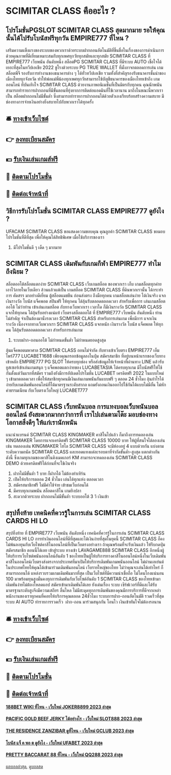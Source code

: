 # SCIMITAR CLASS คืออะไร ?
## โปรโมชั่นPGSLOT SCIMITAR CLASS สุดมากมาย รอให้คุณนั้นได้ไปรับโบนัสฟรีทุกวัน EMPIRE777 ที่ไหน ?
เสริมความแข็งแรงของระบบของพวกเราด้วยระบบฝากถอนอัตโนมัติที่ขึ้นชื่อในเรื่องของการดำเนินการด้วยคุณภาพที่ดีเยี่ยมเหมาะสมกับทุกเพศทุกวัยทุกสมัยและทุกสมัย SCIMITAR CLASS ที่ EMPIRE777 เว็บพนัน อันดับหนึ่ง สล็อตPG SCIMITAR CLASS ที่มีระบบ AUTO เชื่อใจได้เยอะที่สุดในทวีปเอเชีย 2022 ชูโรงด้วยระบบ PG TRUE WALLET ที่มั่งอาจกตลอดการเล่น เกมสล็อตพีจี รองรับการทำงานของธนาคารต่าง ๆ ได้ทั่วทวีปเอเชีย รวมทั้งที่สำคัญรองรับธนาคารชั้นนำของเมืองไทยทุกจังหวัด ทำให้พ่อแม่พี่น้องทุกเพศทุกวัยสามารถใช้บัญชีธนาคารของเมืองไทยเข้าถึง เกมออนไลน์ ที่บันเทิงใจ SCIMITAR CLASS ด้วยงานภาพอนิเมชั่นที่เป็นมิตรกับทุกคน คุณนักพนันสามารถทำรายการฝากถอนที่มีขั้นตอนที่ยุ่งยากการติดต่อแอดมินที่ใช้เวลานาน มาถึงในขณะนี้พวกเราเป็น สล็อตฝากถอนไม่มีขั้นต่ำ ซึ่งสามารถทำรายการฝากถอนได้ด้วยตัวเองเรียบร้อยสร้างความสบาย มีช่องทางการจ่ายเงินอย่างยิ่งสบายไปกับพวกเราได้ทุกครั้ง

## 🛎 [ทางเข้าเว็บไซต์](https://bit.ly/3SdLNi2)
## 👉 [ลงทะเบียนสมัคร](https://bit.ly/3SdLNi2)
## 💵 [รับเงินเล่นเกมส์ฟรี](https://bit.ly/3dyRKHj)
## 👑 [ติดตามโปรโมชั่น](https://bit.ly/3dyRKHj)
## 📱 [ติดต่อเจ้าหน้าที่](https://bit.ly/3dyRKHj)

## วิธีการรับโปรโมชั่น SCIMITAR CLASS EMPIRE777 ดูยังไง ?
UFACAM SCIMITAR CLASS ขอแสดงความขอบคุณ คุณลูกค้า SCIMITAR CLASS ขอมอบโปรโมชั่นที่ดีที่สุด เพื่อให้คุณได้สิทธิพิเศษ เมื่อใช้บริการของเรา
1. มีโปรโมชั่นดี ๆ เด็ด ๆ มากมาย

## SCIMITAR CLASS เดิมพันกับเกมกีฬา EMPIRE777 ทำไมถึงนิยม ?
สล็อตออโต้สล็อตแตกง่าย SCIMITAR CLASS เว็บเกมสล็อต ของพวกเรา เก็บ เกมสล็อตทุกค่าย เอาไว้ภายในเว็บเดียว ล้วนแล้วแต่เป็น เกมสล็อต SCIMITAR CLASS ที่ดินพวกเรานั้น ได้กระทำการ คัดสรร มาอย่างดีเยี่ยม ตู้สล็อตแมชชีน ก่อนส่งตรง ถึงมือทุกคน เกมสล็อตเล่นง่าย ได้เงินจริง แจกเงินรางวัล โบนัส แจ็คพอต สปินฟรี ให้ทุกคน ได้ลุ้นรับตลอดตลอดเวลา สำหรับเพื่อการ เล่นเกมสล็อตออโต้ ไม่ว่าท่าน เข้าเล่นเกมสล็อต กับทางเว็บพวกเรา เวลาใด ก็มีเงินรางวัล SCIMITAR CLASS แจกให้ทุกคน ได้ลุ้นรับอย่างแน่แท้ เว็บตรงสล็อตออโต้ ที่ EMPIRE777 เว็บพนัน อันดับหนึ่ง ท่านไม่สำคัญ จำเป็นต้องมานั่งรอเวลา SCIMITAR CLASS สำหรับการเล่นเกม เพื่อมีการ แจกเงินรางวัล เนื่องจากทางเว็บพวกเรา SCIMITAR CLASS แจกหนัก เงินรางวัล โบนัส แจ็คพอต ให้ทุกคน ได้ลุ้นรับตลอดตลอดเวลา สำหรับการเล่นเกม
1. ระบบฝาก-ถอนออโต้ ไม่กำหนดขั้นต่ำ ไม่กำหนดยอดสูงสุด

ลุ้นแจ็คพอตมหาศาล SCIMITAR CLASS ถอนไม่จำกัด กับทางเข้าเว็บตรง EMPIRE777 เอ็มไพร์777 LUCABET1688 เพียงคุณกรอกข้อมูลลงในปุ่ม สมัครสมาชิก ที่อยู่บนหน้าแรกของเว็บทางเข้าหลัก EMPIRE777 PG SLOT ให้ครบทุกช่อง หรือส่งข้อมูลให้เจ้าหน้าที่ผ่านทาง LINE แล้วรับยูสเซอร์เข้าเล่นเกมสนุก ๆ แจ็คพอตแตกง่ายของ LUCABETASIA ได้ครบทุกเกม มีโบนัสฟรีให้ใช้กันตั้งแต่วันแรกที่สมัคร รวมถึงยังมีการอัปเดตโปรโมชั่น LUCABET เครดิตฟรี 2022 ในแบบใหม่ ๆ เข้ามาตลอดเวลา เพื่อให้สมาชิกทุกคนมีเงินเล่นเกมพนันกันแบบฟรี ๆ ตลอด 24 ชั่วโมง ลุ้นกำไรได้ง่ายกับเกมเดิมพันออนไลน์ที่ได้มาตรฐานระดับสากล แถมยังถอนเงินออกไปใช้กันได้แบบไม่มีอั้น ไม่หักค่าธรรมเนียม กับเว็บตรงเว็บใหญ่ LUCABET777

## SCIMITAR CLASS เว็บพนันบอล การแทงบอลเว็บพนันบอลออนไลน์ ยังสะดวกมากกว่าการที่ เราไปเล่นตามโต๊ะ มอบช่องทางโอกาสสิ่งดีๆ ให้แก่เรานักพนัน
แนะนำแบรนด์ SCIMITAR CLASS KINGMAKER คาสิโนไปแล้ว ก็มาถึงการทดลองเล่น KINGMAKER โดยการแจกเครดิตฟรี SCIMITAR CLASS 10000 บาท ให้ผู้ที่สนใจได้ลองเล่น เช่น ทดลองเล่น KINGMAKER ไฮโล SCIMITAR CLASS จะมีห้องอยู่ 4 แบบด้วยกัน แบ่งตามระดับความถนัด SCIMITAR CLASS และยอดแทงแต่ละรอบตาที่จำกัดขั้นต่ำ-สูงสุด แตกต่างกันดังนี้
ซึ่งเกมทุกเกมของคาสิโนคิงเมคเกอร์ KM สามารถจะทดลองเล่น SCIMITAR CLASS DEMO ด้วยเครดิตฟรีได้ก่อนที่จะใช้เงินจริง
1. ฝากไม่มีขั้นต่ำ 1 บาท ก็ฝากได้ ไม่ต้องทำเทิร์น
2. เปิดให้บริการตลอด 24 ชั่วโมง เล่นได้ทุกแห่ง ตลอดเวลา
3. สมัครสมาชิกฟรี ไม่มีค่าใช้จ่าย เข้าชมเว็บก่อนได้
4. มีครบทุกเกมพนัน สล็อตคาสิโน เกมยิงปลา
5. สะดวกด้วยระบบ ฝากถอนไม่มีขั้นต่ำ ระบบออโต้ 3 วิ เงินเข้า

## สรุปทิ้งท้าย เทคนิคที่ควรรู้ในการเล่น SCIMITAR CLASS CARDS HI LO
สรุปทิ้งท้าย ที่ EMPIRE777 เว็บพนัน อันดับหนึ่ง เทคนิคที่ควรรู้ในการเล่น SCIMITAR CLASS CARDS HI LO การทำเงินออนไลน์ที่ดีที่สุดและได้เงินง่ายที่สุดในยุคนี้ SCIMITAR CLASS ก็คงไม่พ้นลงทุนกับเว็บไซต์คาสิโนออนไลน์ที่เป็นเว็บตรงอย่างเรา ถ้าคุณพร้อมที่จะรับเงินแล้ว ให้รีบกดปุ่ม สมัครสมาชิก ตอนนี้ได้เลย
เข้าสู่ระบบ ทางเข้า LAVAGAME888 SCIMITAR CLASS อีกหนึ่งผู้ให้บริการเว็บไซต์พนันออนไลน์อันดับ 1 ของไทยเป็นผู้ให้บริการทางคาสิโนออนไลน์หนึ่งในเว็บเดิมพันคาสิโนออนไลน์เว็บตรงส่งตรงจากประเทศที่มาเปิดให้บริการเดิมพันเกมพนันออนไลน์ ไม่ผ่านเอเย่นต์ ในประเทศไทยให้คุณได้เข้ามาร่วมเดิมพันออนไลน์ เว็บรายใหญ่ของไทย ไม่ว่าคุณจะเล่นได้เท่าไหร่ ก็สามารถถอนได้
แหล่งรวบรวมเกมเดิมพันมากที่สุด เป็นเว็บไซต์ที่มีความน่าเชื่อถือ ไม่โดนโกงแน่นอน 100 มาพร้อมทุนสูงมั่นคงทุกการเดิมพันกับเว็บไซต์อันดับ 1 SCIMITAR CLASS ของไทยเข้ามาเดิมพันง่ายไม่ต้องโหลดแอป สมัครเข้ามาเดิมพันได้เลย
ยังเด่นเรื่อง ระบบ เซิร์ฟเวอร์ที่ดีและได้รับมาตรฐานระดับสูงจึงมีความเสถียร ลื่นไหล ไม่มีสะดุดทุกการเดิมพันของคุณมีการบริการที่ดีจากเหล่าพนักงานของเราทุกคนที่คอยให้บริการคุณตลอด 24ชั่วโมง ระบบการฝาก-ถอนอัตโนมัติ รวดเร็วที่สุด ระบบ AI AUTO ทำรายการรวดเร็ว  ฝาก-ถอน มาร่วมสนุกกัน โอนไว เงินเข้าทันใจไม่ต้องรอนาน

## 🛎 [ทางเข้าเว็บไซต์](https://bit.ly/3SdLNi2)
## 👉 [ลงทะเบียนสมัคร](https://bit.ly/3SdLNi2)
## 💵 [รับเงินเล่นเกมส์ฟรี](https://bit.ly/3dyRKHj)
## 👑 [ติดตามโปรโมชั่น](https://bit.ly/3dyRKHj)
## 📱 [ติดต่อเจ้าหน้าที่](https://bit.ly/3dyRKHj)

#### [188BET WIKI ที่ไหน - เว็บใหม่ JOKER8899 2023 ล่าสุด](https://atom.io/themes/188bet%20wiki%20ที่ไหน%20-%20เว็บใหม่%20joker8899%202023%20ล่าสุด)
#### [PACIFIC GOLD BEEF JERKY ได้อย่างไร - เว็บใหม่ SLOT888 2023 ล่าสุด](https://atom.io/themes/pacific%20gold%20beef%20jerky%20ได้อย่างไร%20-%20เว็บใหม่%20slot888%202023%20ล่าสุด)
#### [THE RESIDENCE ZANZIBAR ดูที่ไหน - เว็บใหม่ GCLUB 2023 ล่าสุด](https://atom.io/themes/the%20residence%20zanzibar%20ดูที่ไหน%20-%20เว็บใหม่%20gclub%202023%20ล่าสุด)
#### [โบนัส แจ็ ค พอ ต ดูยังไง - เว็บใหม่ UFABET 2023 ล่าสุด](https://atom.io/themes/โบนัส%20แจ็%20ค%20พอ%20ต%20ดูยังไง%20-%20เว็บใหม่%20ufabet%202023%20ล่าสุด)
#### [PRETTY BACCARAT 88 ที่ไหน - เว็บใหม่ QQ288 2023 ล่าสุด](https://atom.io/themes/pretty%20baccarat%2088%20ที่ไหน%20-%20เว็บใหม่%20qq288%202023%20ล่าสุด)

[ผลบอลล่าสุด](https://siamsport.tv "ผลบอลล่าสุด"), [ดูบอลสด](https://siamsport.tv/ดูบอลสด "ดูบอลสด")